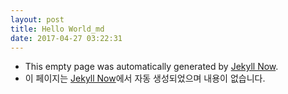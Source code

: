 ```yaml
---
layout: post
title: Hello World_md
date: 2017-04-27 03:22:31
---
```

- This empty page was automatically generated by [Jekyll Now](https://github.com/barryclark/jekyll-now). 
- 이 페이지는 [Jekyll Now](https://github.com/barryclark/jekyll-now)에서 자동 생성되었으며 내용이 없습니다.